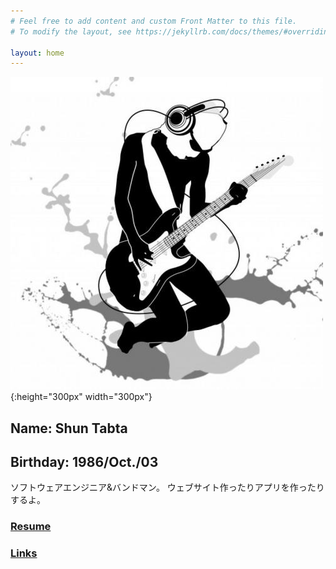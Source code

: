 ```yaml
---
# Feel free to add content and custom Front Matter to this file.
# To modify the layout, see https://jekyllrb.com/docs/themes/#overriding-theme-defaults

layout: home
---
```


![](./assets/img/icon.jpg){:height="300px" width="300px"}

## **Name:** Shun Tabta
## **Birthday:** 1986/Oct./03

ソフトウェアエンジニア&バンドマン。
ウェブサイト作ったりアプリを作ったりするよ。

### [Resume](/resume/)
### [Links](/links/)
